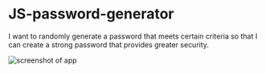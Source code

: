 # JS-password-generator
I want to randomly generate a password that meets certain criteria so that I can create a strong password that provides greater security.

![screenshot of app](https://user-images.githubusercontent.com/75134048/113754190-37e23b00-96cc-11eb-9487-dd991d14885e.PNG)


